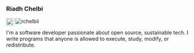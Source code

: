 ### Riadh Chelbi
<a href="https://www.linkedin.com/in/rchelbii">
  <img align="left" alt="" width="22px" src="https://raw.githubusercontent.com/peterthehan/peterthehan/master/assets/linkedin.svg" />
</a> 



<img src="https://komarev.com/ghpvc/?username=rchelbii" alt="rchelbii" />

<br />


I'm a software developer passionate about open source, sustainable tech. I write programs that anyone is allowed to execute, study, modify, or redistribute.




